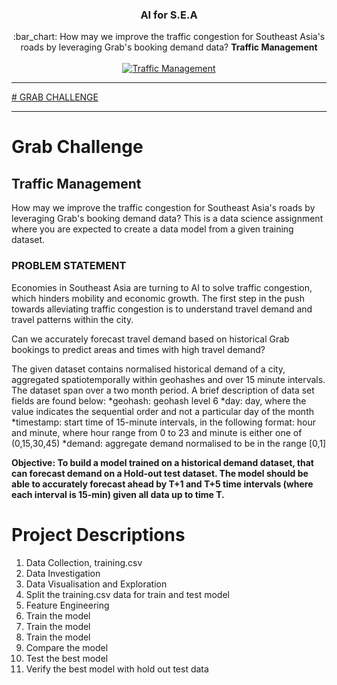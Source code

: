 <h3 align="center">AI for S.E.A</h3>
<p align="center">
  :bar_chart: How may we improve the traffic congestion for Southeast Asia's roads by leveraging Grab's booking demand data? <strong>Traffic Management</strong>
  <br><br>
  <a href="https://www.aiforsea.com/">
    <img alt="Traffic Management" src="https://static.wixstatic.com/media/397bed_5d7ca71009b54dcf895b447920495d40~mv2.png/v1/fill/w_305,h_305,al_c,q_80,usm_0.66_1.00_0.01/Grab%20EDM_Safety.webp">
  </a>
</p>

___

<a href='https://www.aiforsea.com/'># GRAB CHALLENGE</a>
___

# Grab Challenge

## Traffic Management
How may we improve the traffic congestion for Southeast Asia's roads by leveraging Grab's booking demand data? This is a data science assignment where you are expected to create a data model from a given training dataset.

### PROBLEM STATEMENT
Economies in Southeast Asia are turning to AI to solve traffic congestion, which hinders mobility and economic growth. The first step in the push towards alleviating traffic congestion is to understand travel demand and travel patterns within the city.

Can we accurately forecast travel demand based on historical Grab bookings to predict areas and times with high travel demand?


The given dataset contains normalised historical demand of a city, aggregated spatiotemporally within geohashes and over 15 minute intervals. The dataset span over a two month period. A brief description of data set fields are found below:
*geohash: geohash level 6
*day: day, where the value indicates the sequential order and not a particular day of the month
*timestamp: start time of 15-minute intervals, in the following format: hour and minute, where hour range from 0 to 23 and minute is either one of (0,15,30,45)
*demand: aggregate demand normalised to be in the range [0,1]

**Objective: To build a model trained on a historical demand dataset, that can forecast demand on a Hold-out test dataset. The model should be able to accurately forecast ahead by T+1 and T+5 time intervals (where each interval is 15-min) given all data up to time T.**

# Project Descriptions
1. Data Collection, training.csv
2. Data Investigation
3. Data Visualisation and Exploration
4. Split the training.csv data for train and test model
5. Feature Engineering
6. Train the model
7. Train the model
8. Train the model
9. Compare the model
10. Test the best model
11. Verify the best model with hold out test data
